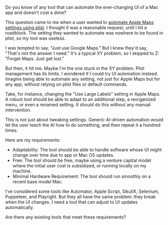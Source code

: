 Do you know of any tool that can automate the ever-changing UI of a Mac app and doesn't cost a dime?

This question came to me when a user wanted to [automate Apple Maps settings using plist](https://github.com/8ta4/plist/issues/24#issuecomment-1931474720). I thought it was a reasonable request, until I hit a roadblock. The setting they wanted to automate was nowhere to be found in plist, so my tool was useless.

I was tempted to say, "Just use Google Maps." But I knew they'd say, "That's not the answer I need." It's a typical XY problem, so I skipped to Z: "Forget Maps. Just get lost."

But then, it hit me. Maybe I'm the one stuck in the XY problem. Plist management has its limits. I wondered if I could try UI automation instead. Imagine being able to automate any setting, not just for Apple Maps but for any app, without relying on plist files or default commands.

Take, for instance, changing the "Use Large Labels" setting in Apple Maps. A robust tool should be able to adapt to an additional step, a reorganized menu, or even a renamed setting. It should do this without any manual intervention.

This is not just about tweaking settings. Generic AI-driven automation would let the user teach the AI how to do something, and then repeat it a hundred times.

Here are my requirements:

- Adaptability: The tool should be able to handle software whose UI might change over time due to app or Mac OS updates.
- Free: The tool should be free, maybe using a venture capital model where the initial user cost is subsidized, or running locally on my machine.
- Minimal Hardware Requirement: The tool should run smoothly on a recent base model Mac.

I've considered some tools like Automator, Apple Script, SikuliX, Selenium, Puppeteer, and Playright. But they all have the same problem: they break when the UI changes. I need a tool that can adjust to UI updates automatically.

Are there any existing tools that meet these requirements?
